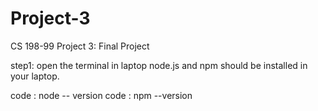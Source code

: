 # Project-3
CS 198-99 Project 3: Final Project

step1: open the terminal in laptop
node.js and npm should be installed in your laptop.

  code : node -- version
  code : npm --version

